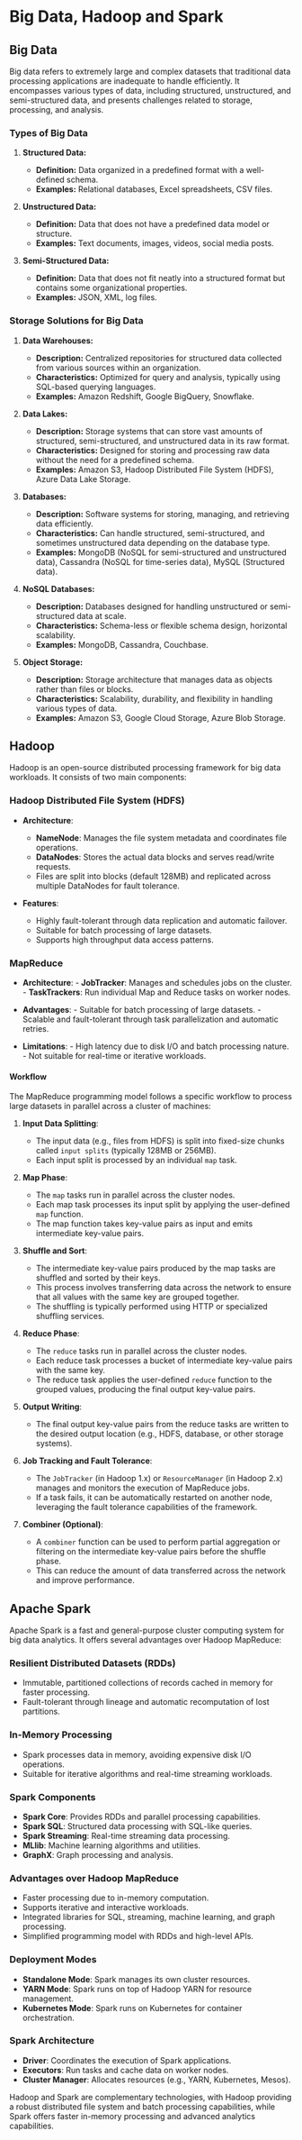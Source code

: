 # Big Data, Hadoop and Spark

## Big Data
Big data refers to extremely large and complex datasets that traditional data processing applications are inadequate to handle efficiently. It encompasses various types of data, including structured, unstructured, and semi-structured data, and presents challenges related to storage, processing, and analysis.

### Types of Big Data

1. **Structured Data:**
   - **Definition:** Data organized in a predefined format with a well-defined schema.
   - **Examples:** Relational databases, Excel spreadsheets, CSV files.
   
2. **Unstructured Data:**
   - **Definition:** Data that does not have a predefined data model or structure.
   - **Examples:** Text documents, images, videos, social media posts.

3. **Semi-Structured Data:**
   - **Definition:** Data that does not fit neatly into a structured format but contains some organizational properties.
   - **Examples:** JSON, XML, log files.

### Storage Solutions for Big Data

1. **Data Warehouses:**
   - **Description:** Centralized repositories for structured data collected from various sources within an organization.
   - **Characteristics:** Optimized for query and analysis, typically using SQL-based querying languages.
   - **Examples:** Amazon Redshift, Google BigQuery, Snowflake.

2. **Data Lakes:**
   - **Description:** Storage systems that can store vast amounts of structured, semi-structured, and unstructured data in its raw format.
   - **Characteristics:** Designed for storing and processing raw data without the need for a predefined schema.
   - **Examples:** Amazon S3, Hadoop Distributed File System (HDFS), Azure Data Lake Storage.

3. **Databases:**
   - **Description:** Software systems for storing, managing, and retrieving data efficiently.
   - **Characteristics:** Can handle structured, semi-structured, and sometimes unstructured data depending on the database type.
   - **Examples:** MongoDB (NoSQL for semi-structured and unstructured data), Cassandra (NoSQL for time-series data), MySQL (Structured data).

4. **NoSQL Databases:**
   - **Description:** Databases designed for handling unstructured or semi-structured data at scale.
   - **Characteristics:** Schema-less or flexible schema design, horizontal scalability.
   - **Examples:** MongoDB, Cassandra, Couchbase.

5. **Object Storage:**
   - **Description:** Storage architecture that manages data as objects rather than files or blocks.
   - **Characteristics:** Scalability, durability, and flexibility in handling various types of data.
   - **Examples:** Amazon S3, Google Cloud Storage, Azure Blob Storage.

## Hadoop

Hadoop is an open-source distributed processing framework for big data workloads. It consists of two main components:

### Hadoop Distributed File System (HDFS)

- **Architecture**:

   - **NameNode**: Manages the file system metadata and coordinates file operations.
   - **DataNodes**: Stores the actual data blocks and serves read/write requests.
   - Files are split into blocks (default 128MB) and replicated across multiple DataNodes for fault tolerance.

- **Features**:
   - Highly fault-tolerant through data replication and automatic failover.
   - Suitable for batch processing of large datasets.
   - Supports high throughput data access patterns.

### MapReduce

- **Architecture**:
      - **JobTracker**: Manages and schedules jobs on the cluster.
      - **TaskTrackers**: Run individual Map and Reduce tasks on worker nodes.

- **Advantages**:
      - Suitable for batch processing of large datasets.
      - Scalable and fault-tolerant through task parallelization and automatic retries.

- **Limitations**:
      - High latency due to disk I/O and batch processing nature.
      - Not suitable for real-time or iterative workloads.

#### Workflow

The MapReduce programming model follows a specific workflow to process large datasets in parallel across a cluster of machines:

1. **Input Data Splitting**:
      - The input data (e.g., files from HDFS) is split into fixed-size chunks called `input splits` (typically 128MB or 256MB).
      - Each input split is processed by an individual `map` task.

2. **Map Phase**:
      - The `map` tasks run in parallel across the cluster nodes.
      - Each map task processes its input split by applying the user-defined `map` function.
      - The map function takes key-value pairs as input and emits intermediate key-value pairs.

3. **Shuffle and Sort**:
      - The intermediate key-value pairs produced by the map tasks are shuffled and sorted by their keys.
      - This process involves transferring data across the network to ensure that all values with the same key are grouped together.
      - The shuffling is typically performed using HTTP or specialized shuffling services.

4. **Reduce Phase**:
      - The `reduce` tasks run in parallel across the cluster nodes.
      - Each reduce task processes a bucket of intermediate key-value pairs with the same key.
      - The reduce task applies the user-defined `reduce` function to the grouped values, producing the final output key-value pairs.

5. **Output Writing**:
      - The final output key-value pairs from the reduce tasks are written to the desired output location (e.g., HDFS, database, or other storage systems).

6. **Job Tracking and Fault Tolerance**:
      - The `JobTracker` (in Hadoop 1.x) or `ResourceManager` (in Hadoop 2.x) manages and monitors the execution of MapReduce jobs.
      - If a task fails, it can be automatically restarted on another node, leveraging the fault tolerance capabilities of the framework.

7. **Combiner (Optional)**:
      - A `combiner` function can be used to perform partial aggregation or filtering on the intermediate key-value pairs before the shuffle phase.
      - This can reduce the amount of data transferred across the network and improve performance.

## Apache Spark

Apache Spark is a fast and general-purpose cluster computing system for big data analytics. It offers several advantages over Hadoop MapReduce:

### Resilient Distributed Datasets (RDDs)

- Immutable, partitioned collections of records cached in memory for faster processing.
- Fault-tolerant through lineage and automatic recomputation of lost partitions.

### In-Memory Processing

- Spark processes data in memory, avoiding expensive disk I/O operations.
- Suitable for iterative algorithms and real-time streaming workloads.

### Spark Components

- **Spark Core**: Provides RDDs and parallel processing capabilities.
- **Spark SQL**: Structured data processing with SQL-like queries.
- **Spark Streaming**: Real-time streaming data processing.
- **MLlib**: Machine learning algorithms and utilities.
- **GraphX**: Graph processing and analysis.

### Advantages over Hadoop MapReduce

- Faster processing due to in-memory computation.
- Supports iterative and interactive workloads.
- Integrated libraries for SQL, streaming, machine learning, and graph processing.
- Simplified programming model with RDDs and high-level APIs.

### Deployment Modes

- **Standalone Mode**: Spark manages its own cluster resources.
- **YARN Mode**: Spark runs on top of Hadoop YARN for resource management.
- **Kubernetes Mode**: Spark runs on Kubernetes for container orchestration.

### Spark Architecture

- **Driver**: Coordinates the execution of Spark applications.
- **Executors**: Run tasks and cache data on worker nodes.
- **Cluster Manager**: Allocates resources (e.g., YARN, Kubernetes, Mesos).

Hadoop and Spark are complementary technologies, with Hadoop providing a robust distributed file system and batch processing capabilities, while Spark offers faster in-memory processing and advanced analytics capabilities.
